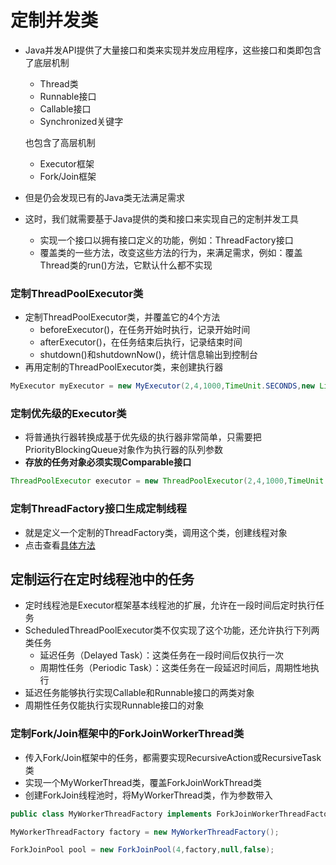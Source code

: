 # 定制并发类

* Java并发API提供了大量接口和类来实现并发应用程序，这些接口和类即包含了底层机制

  * Thread类
  * Runnable接口
  * Callable接口
  * Synchronized关键字

  也包含了高层机制

  * Executor框架
  * Fork/Join框架

* 但是仍会发现已有的Java类无法满足需求

* 这时，我们就需要基于Java提供的类和接口来实现自己的定制并发工具

  * 实现一个接口以拥有接口定义的功能，例如：ThreadFactory接口
  * 覆盖类的一些方法，改变这些方法的行为，来满足需求，例如：覆盖Thread类的run()方法，它默认什么都不实现



### 定制ThreadPoolExecutor类

* 定制ThreadPoolExecutor类，并覆盖它的4个方法
  * beforeExecutor()，在任务开始时执行，记录开始时间
  * afterExecutor()，在任务结束后执行，记录结束时间
  * shutdown()和shutdownNow()，统计信息输出到控制台
* 再用定制的ThreadPoolExecutor类，来创建执行器

```java
MyExecutor myExecutor = new MyExecutor(2,4,1000,TimeUnit.SECONDS,new LinkedBlockingDeque<Runnable>);
```

### 定制优先级的Executor类

* 将普通执行器转换成基于优先级的执行器非常简单，只需要把PriorityBlockingQueue对象作为执行器的队列参数
* **存放的任务对象必须实现Comparable接口**
```java
ThreadPoolExecutor executor = new ThreadPoolExecutor(2,4,1000,TimeUnit.SECONDS,new PriorityBlockingQueue<Runnable>);
```
### 定制ThreadFactory接口生成定制线程

* 就是定义一个定制的ThreadFactory类，调用这个类，创建线程对象
* 点击查看[具体方法][1]


## 定制运行在定时线程池中的任务

* 定时线程池是Executor框架基本线程池的扩展，允许在一段时间后定时执行任务
* ScheduledThreadPoolExecutor类不仅实现了这个功能，还允许执行下列两类任务
  * 延迟任务（Delayed Task）：这类任务在一段时间后仅执行一次
  * 周期性任务（Periodic Task）：这类任务在一段延迟时间后，周期性地执行
* 延迟任务能够执行实现Callable和Runnable接口的两类对象
* 周期性任务仅能执行实现Runnable接口的对象



### 定制Fork/Join框架中的ForkJoinWorkerThread类

* 传入Fork/Join框架中的任务，都需要实现RecursiveAction或RecursiveTask类
* 实现一个MyWorkerThread类，覆盖ForkJoinWorkThread类
* 创建ForkJoin线程池时，将MyWorkerThread类，作为参数带入

```java
public class MyWorkerThreadFactory implements ForkJoinWorkerThreadFactory {}

MyWorkerThreadFactory factory = new MyWorkerThreadFactory();

ForkJoinPool pool = new ForkJoinPool(4,factory,null,false);
```





[1]: ./cite/定制ThreadFactory接口生成定制线程代码.md
